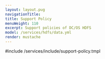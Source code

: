 ```yaml
---
layout: layout.pug
navigationTitle:
title: Support Policy
menuWeight: 110
excerpt: Support policies of DC/OS HDFS
model: /services/hdfs/data.yml
render: mustache
---
```


#include /services/include/support-policy.tmpl
